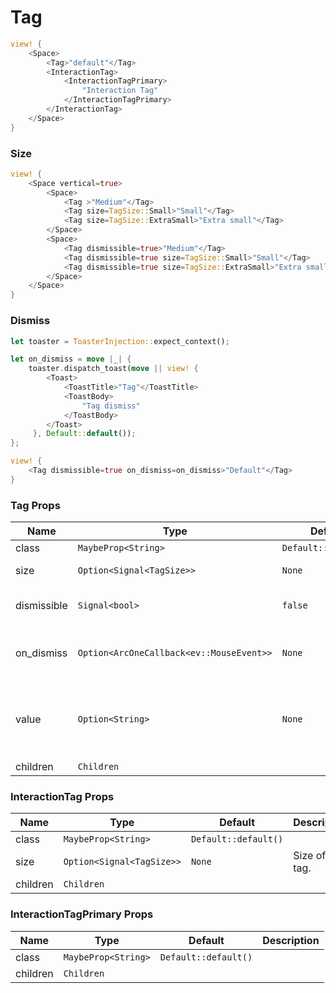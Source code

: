 # Tag

```rust demo
view! {
    <Space>
        <Tag>"default"</Tag>
        <InteractionTag>
            <InteractionTagPrimary>
                "Interaction Tag"
            </InteractionTagPrimary>
        </InteractionTag>
    </Space>
}
```

### Size

```rust demo
view! {
    <Space vertical=true>
        <Space>
            <Tag >"Medium"</Tag>
            <Tag size=TagSize::Small>"Small"</Tag>
            <Tag size=TagSize::ExtraSmall>"Extra small"</Tag>
        </Space>
        <Space>
            <Tag dismissible=true>"Medium"</Tag>
            <Tag dismissible=true size=TagSize::Small>"Small"</Tag>
            <Tag dismissible=true size=TagSize::ExtraSmall>"Extra small"</Tag>
        </Space>
    </Space>
}
```

### Dismiss

```rust demo
let toaster = ToasterInjection::expect_context();

let on_dismiss = move |_| {
    toaster.dispatch_toast(move || view! {
        <Toast>
            <ToastTitle>"Tag"</ToastTitle>
            <ToastBody>
                "Tag dismiss"
            </ToastBody>
        </Toast>
     }, Default::default());
};

view! {
    <Tag dismissible=true on_dismiss=on_dismiss>"Default"</Tag>
}
```

### Tag Props

| Name | Type | Default | Description |
| --- | --- | --- | --- |
| class | `MaybeProp<String>` | `Default::default()` |  |
| size | `Option<Signal<TagSize>>` | `None` | Size of the tag. |
| dismissible | `Signal<bool>` | `false` | A Tag can be dismissible. |
| on_dismiss | `Option<ArcOneCallback<ev::MouseEvent>>` | `None` | Callback for when a tag is dismissed. |
| value | `Option<String>` | `None` | Unique value identifying the tag within a TagGroup. |
| children | `Children` |  |  |

### InteractionTag Props

| Name     | Type                      | Default              | Description      |
| -------- | ------------------------- | -------------------- | ---------------- |
| class    | `MaybeProp<String>`       | `Default::default()` |                  |
| size     | `Option<Signal<TagSize>>` | `None`               | Size of the tag. |
| children | `Children`                |                      |                  |

### InteractionTagPrimary Props

| Name     | Type                | Default              | Description |
| -------- | ------------------- | -------------------- | ----------- |
| class    | `MaybeProp<String>` | `Default::default()` |             |
| children | `Children`          |                      |             |
